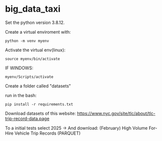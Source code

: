# big_data_taxi

Set the python version 3.8.12.

Create a virtual enviroment with:
```
python -m venv myenv
```
Activate the virtual env(linux):
```
source myenv/bin/activate
```
IF WINDOWS: 
```
myenv/Scripts/activate
```
Create a folder called "datasets"

run in the bash: 
```
pip install -r requirements.txt
```

Download datasets of this website: https://www.nyc.gov/site/tlc/about/tlc-trip-record-data.page

To a initial tests select 2025 -> And download: (February) High Volume For-Hire Vehicle Trip Records (PARQUET) 
